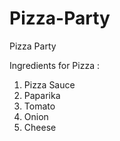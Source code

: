 # Pizza-Party
Pizza Party

Ingredients for Pizza :

1. Pizza Sauce
2. Paparika
3. Tomato
4. Onion
5. Cheese
   
